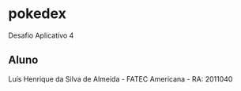 # pokedex

Desafio Aplicativo 4

## Aluno

Luís Henrique da Silva de Almeida - FATEC Americana  - RA: 2011040
